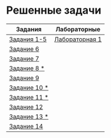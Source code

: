 # Решенные задачи

| Задания | Лабораторные |
|---------|--------------|
| [Задания 1-5](Tasks/Task1-5/task1-5.cpp) | [Лабораторная 1](Labs/Lab1/report1.md)|
| [Задание 6](Tasks/Task6/task6.cpp) |
| [Задание 7](Tasks/Task7/task7.cpp) |
| [Задание 8 *](Tasks/Task8/task8.cpp) |
| [Задание 9](Tasks/Task9/task9.cpp) |
| [Задание 10 *](Tasks/Task10/task10.cpp) |
| [Задание 11 *](Tasks/Task11/task11.cpp) |
| [Задание 12](Tasks/Task12/task12.cpp) |
| [Задание 13 *](Tasks/Task13/task13.cpp) |
| [Задание 14](Tasks/Task14/task14.cpp) |